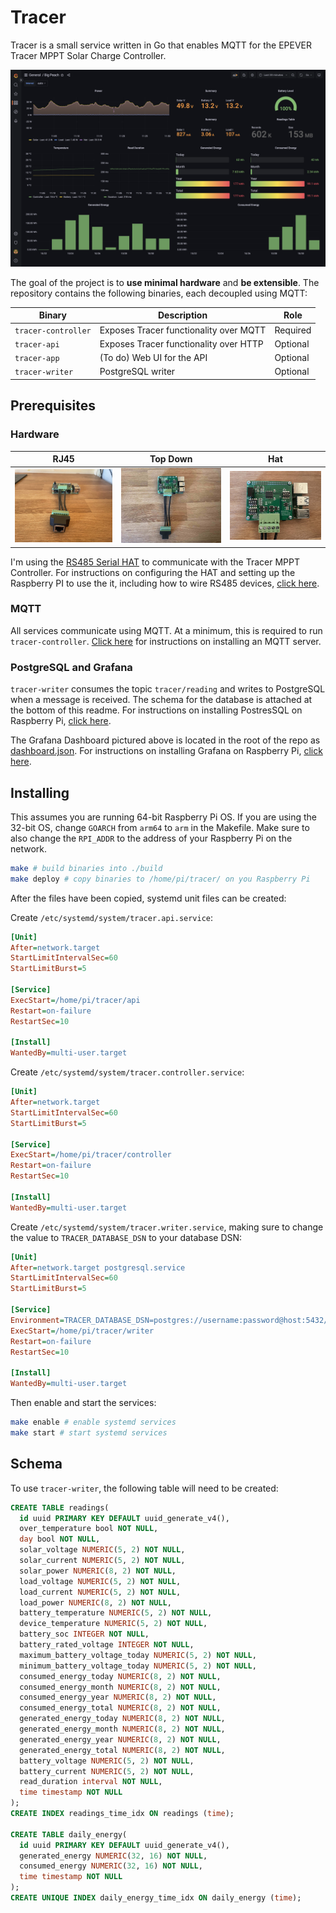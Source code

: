 # Tracer

Tracer is a small service written in Go that enables MQTT for the EPEVER Tracer MPPT Solar Charge Controller.

![Grafana Dashboard](img/dashboard.png?raw=true "Grafana Dashboard")

The goal of the project is to **use minimal hardware** and **be extensible**. The repository contains the following binaries, each decoupled using MQTT:

| Binary | Description | Role |
| --- | --- | --- |
| `tracer-controller` | Exposes Tracer functionality over MQTT | Required
| `tracer-api` | Exposes Tracer functionality over HTTP | Optional
| `tracer-app` | (To do) Web UI for the API | Optional
| `tracer-writer` | PostgreSQL writer | Optional

## Prerequisites

### Hardware

RJ45 | Top Down | Hat
:---:|:---:|:---:
![RJ45](img/rj45.jpg?raw=true "RJ45") | ![Top Down](img/topdown.jpg?raw=true "Top Down") | ![Hat](img/hat.jpg?raw=true "Hat")

I'm using the [RS485 Serial HAT](https://thepihut.com/products/rs422-rs485-serial-hat) to communicate with the Tracer MPPT Controller. For instructions on configuring the HAT and setting up the Raspberry PI to use the it, including how to wire RS485 devices, [click here](https://www.instructables.com/How-to-Use-Modbus-With-Raspberry-Pi/).

### MQTT

All services communicate using MQTT. At a minimum, this is required to run `tracer-controller`. [Click here](https://pimylifeup.com/raspberry-pi-mosquitto-mqtt-server/) for instructions on installing an MQTT server.

### PostgreSQL and Grafana

`tracer-writer` consumes the topic `tracer/reading` and writes to PostgreSQL when a message is received. The schema for the database is attached at the bottom of this readme. For instructions on installing PostresSQL on Raspberry Pi, [click here](https://pimylifeup.com/raspberry-pi-postgresql/).

The Grafana Dashboard pictured above is located in the root of the repo as [dashboard.json](dashboard.json). For instructions on installing Grafana on Raspberry Pi, [click here](https://grafana.com/tutorials/install-grafana-on-raspberry-pi/).

## Installing

This assumes you are running 64-bit Raspberry Pi OS. If you are using the 32-bit OS, change `GOARCH` from `arm64` to `arm` in the Makefile. Make sure to also change the `RPI_ADDR` to the address of your Raspberry Pi on the network.

```bash
make # build binaries into ./build
make deploy # copy binaries to /home/pi/tracer/ on you Raspberry Pi
```

After the files have been copied, systemd unit files can be created:

Create `/etc/systemd/system/tracer.api.service`:

```ini
[Unit]
After=network.target
StartLimitIntervalSec=60
StartLimitBurst=5

[Service]
ExecStart=/home/pi/tracer/api
Restart=on-failure
RestartSec=10

[Install]
WantedBy=multi-user.target
```

Create `/etc/systemd/system/tracer.controller.service`:

```ini
[Unit]
After=network.target
StartLimitIntervalSec=60
StartLimitBurst=5

[Service]
ExecStart=/home/pi/tracer/controller
Restart=on-failure
RestartSec=10

[Install]
WantedBy=multi-user.target
```

Create `/etc/systemd/system/tracer.writer.service`, making sure to change the value to `TRACER_DATABASE_DSN` to your database DSN:

```ini
[Unit]
After=network.target postgresql.service
StartLimitIntervalSec=60
StartLimitBurst=5

[Service]
Environment=TRACER_DATABASE_DSN=postgres://username:password@host:5432/database
ExecStart=/home/pi/tracer/writer
Restart=on-failure
RestartSec=10

[Install]
WantedBy=multi-user.target
```

Then enable and start the services:

```bash
make enable # enable systemd services
make start # start systemd services
```

## Schema

To use `tracer-writer`, the following table will need to be created:

```sql
CREATE TABLE readings(
  id uuid PRIMARY KEY DEFAULT uuid_generate_v4(),
  over_temperature bool NOT NULL,
  day bool NOT NULL,
  solar_voltage NUMERIC(5, 2) NOT NULL,
  solar_current NUMERIC(5, 2) NOT NULL,
  solar_power NUMERIC(8, 2) NOT NULL,
  load_voltage NUMERIC(5, 2) NOT NULL,
  load_current NUMERIC(5, 2) NOT NULL,
  load_power NUMERIC(8, 2) NOT NULL,
  battery_temperature NUMERIC(5, 2) NOT NULL,
  device_temperature NUMERIC(5, 2) NOT NULL,
  battery_soc INTEGER NOT NULL,
  battery_rated_voltage INTEGER NOT NULL,
  maximum_battery_voltage_today NUMERIC(5, 2) NOT NULL,
  minimum_battery_voltage_today NUMERIC(5, 2) NOT NULL,
  consumed_energy_today NUMERIC(8, 2) NOT NULL,
  consumed_energy_month NUMERIC(8, 2) NOT NULL,
  consumed_energy_year NUMERIC(8, 2) NOT NULL,
  consumed_energy_total NUMERIC(8, 2) NOT NULL,
  generated_energy_today NUMERIC(8, 2) NOT NULL,
  generated_energy_month NUMERIC(8, 2) NOT NULL,
  generated_energy_year NUMERIC(8, 2) NOT NULL,
  generated_energy_total NUMERIC(8, 2) NOT NULL,
  battery_voltage NUMERIC(5, 2) NOT NULL,
  battery_current NUMERIC(5, 2) NOT NULL,
  read_duration interval NOT NULL,
  time timestamp NOT NULL
);
CREATE INDEX readings_time_idx ON readings (time);

CREATE TABLE daily_energy(
  id uuid PRIMARY KEY DEFAULT uuid_generate_v4(),
  generated_energy NUMERIC(32, 16) NOT NULL,
  consumed_energy NUMERIC(32, 16) NOT NULL,
  time timestamp NOT NULL
);
CREATE UNIQUE INDEX daily_energy_time_idx ON daily_energy (time);
```


